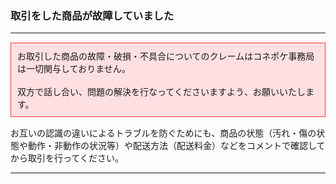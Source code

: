 <h3>取引をした商品が故障していました</h3>
<hr>

<div style="padding: 10px; margin-top: 15px; margin-bottom: 15px; border: 1px solid #ff3333; background-color: #ffe0e2;">お取引した商品の故障・破損・不具合についてのクレームはコネポケ事務局は一切関与しておりません。<br>
<br>
双方で話し合い、問題の解決を行なってくださいますよう、お願いいたします。
</div>

お互いの認識の違いによるトラブルを防ぐためにも、商品の状態（汚れ・傷の状態や動作・非動作の状況等）や配送方法（配送料金）などをコメントで確認してから取引を行ってください。

<hr>